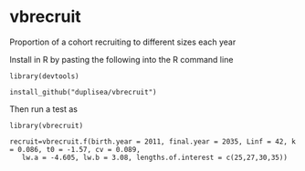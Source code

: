 # vbrecruit
Proportion of a cohort recruiting to different sizes each year

Install in R by pasting the following into the R command line

    library(devtools)
  
    install_github("duplisea/vbrecruit")
  
  
Then run a test as

    library(vbrecruit)
  
    recruit=vbrecruit.f(birth.year = 2011, final.year = 2035, Linf = 42, k = 0.086, t0 = -1.57, cv = 0.089,
       lw.a = -4.605, lw.b = 3.08, lengths.of.interest = c(25,27,30,35))
